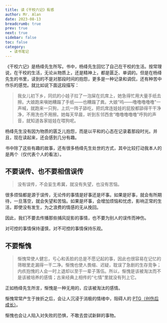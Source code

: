 ```yaml
---
title: 读《干校六记》有感
author: Mr. Alan
date: 2023-08-13
breadcrumb: true
prev: true
next: true
sidebar: false
toc: false
category:
  - 读书笔记
---
```


《干校六记》是杨绛先生所写。书中，杨绛先生回忆了自己在干校的生活。按常理说，在干校的生活，无论从物质上，还是精神上，都是匮乏、单调的。但是在杨绛先生的书里，读到的不是对那段时间的抱怨，更多是一种记录和调侃，还有种苦中作乐的感觉。就比如说下面这段描写：

> 我女儿初下乡，同炕的小娃子拉了一泡屎在炕席上，她急得忙用大量手纸去擦。大娘跑来嗔她糟蹋了手纸——也糟蹋了粪。大娘“呜——噜噜噜噜噜"一声喊，就跑来一只狗，上炕一阵子舔吃，把炕席连娃娃的屁股都舔得干干净净，不用洗也不用擦。她每天早晨，听到东邻西舍“噜噜噜噜噜"呼狗的声音，就知道各家娃娃在喂狗呢。

杨绛先生没有因为物质的匮乏儿抱怨，而是以平和的心态在记录着那段时光。并且，现在读起来，还会感到几分有趣。

书中除了这些有趣的故事，还有很多杨绛先生处世的方式，其中比较打动我本人的是两个（仅代表个人的看法）。

## 不要误传、也不要相信误传

> 没有误传，不会妄生希冀，就没有失望，也没有苦恼。

很多烦恼都是源于误传，无论传的事情是好事还是坏事。如果是好事，就会有所期待，一旦落空，就会失望和苦恼。如果是坏事，会增加烦恼和忧虑，影响正常的生活，即使没有发生，为之浪费的情感的无从挽回。

因此，我们不要去传播那些捕风捉影的事情，也不要为别人的误传而神伤。

对可控的事情保持谨慎，对不可控的事情保持乐观。

## 不要惭愧

> 惭愧常使人健忘，亏心和丢脸的总是不愿记起的事，因此也很容易在记忆的筛眼里走漏得一干二净。惭愧也使人畏缩、迟疑，耽误了急剧的生存竞争；内疚抱愧的人会一时上退却以至于一辈子落伍。所以，惭愧是该被淘汰而不是该被培养的感情；古来经典上相传的“七情"里就没有列上它。

正如杨绛先生所言，惭愧是一种无用的，应该被淘汰的感情。

惭愧常常产生于挫折之后，会让人沉浸于消极的情绪中，阻碍人的 [PTG（创伤后成长）](2022-01-20-如何在艰难时期保持快乐)。

惭愧也会让人陷入对失败的恐惧，不敢去尝试新鲜的事物。
